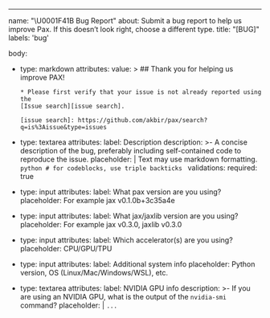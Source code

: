 ---
name: "\U0001F41B Bug Report"
about: Submit a bug report to help us improve Pax. If this doesn’t look right,
  choose a different type.
title: "[BUG]"
labels: 'bug'

body:
- type: markdown
  attributes:
    value: >
      ## Thank you for helping us improve PAX!

      * Please first verify that your issue is not already reported using the
      [Issue search][issue search].

      [issue search]: https://github.com/akbir/pax/search?q=is%3Aissue&type=issues
- type: textarea
  attributes:
    label: Description
    description: >-
      A concise description of the bug, preferably including self-contained
      code to reproduce the issue.
    placeholder: |
      Text may use markdown formatting.
      ```python
      # for codeblocks, use triple backticks
      ```
  validations:
    required: true
- type: input
  attributes:
    label: What pax version are you using?
    placeholder: For example jax v0.1.0b+3c35a4e
- type: input
  attributes:
    label: What jax/jaxlib version are you using?
    placeholder: For example jax v0.3.0, jaxlib v0.3.0
- type: input
  attributes:
    label: Which accelerator(s) are you using?
    placeholder: CPU/GPU/TPU
- type: input
  attributes:
    label: Additional system info
    placeholder: Python version, OS (Linux/Mac/Windows/WSL), etc.
- type: textarea
  attributes:
    label: NVIDIA GPU info
    description: >-
      If you are using an NVIDIA GPU, what is the output of the `nvidia-smi` command?
    placeholder: |
      ```
      ...
      ```
